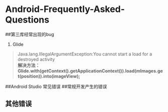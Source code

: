 # Android-Frequently-Asked-Questions
##第三库经常出现的bug
  1. Glide
  >Java.lang.IllegalArgumentException:You cannot start a load for a destroyed activity  
  <b> 解决方法：Glide.with(getContext().getApplicationContext()).load(mImages.get(position)).into(imageView);</b>
  
  
##Android Studio 常见错误
##常规开发产生的错误
## 其他错误



